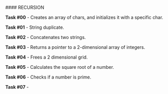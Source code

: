 #### RECURSION

**Task #00** - Creates an array of chars, and initializes it with a specific char.

**Task #01** - String duplicate.

**Task #02** - Concatenates two strings.

**Task #03** - Returns a pointer to a 2-dimensional array of integers.

**Task #04** - Frees a 2 dimensional grid.

**Task #05** - Calculates the square root of a number.

**Task #06** - Checks if a number is prime.

**Task #07** - 

